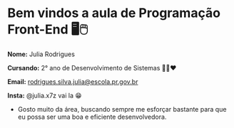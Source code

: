 # Bem vindos a aula de Programação Front-End 🖥🖱
  **Nome:** Julia Rodrigues 
  
  **Cursando:** 2° ano de Desenvolvimento de Sistemas 😶‍🌫️❤️
  
  **Email:** rodrigues.silva.julia@escola.pr.gov.br
  
  **Insta:** @julia.x7z vai la 😁
  
- Gosto muito da área, buscando sempre me esforçar bastante para que eu possa ser uma boa e eficiente desenvolvedora.
